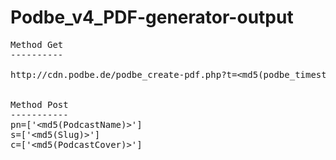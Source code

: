 # Podbe_v4_PDF-generator-output

<pre>
Method Get
----------

http://cdn.podbe.de/podbe_create-pdf.php?t=&lt;md5(podbe_timestamp + slug + qr)>


Method Post
-----------
pn=['&lt;md5(PodcastName)>']
s=['&lt;md5(Slug)>']
c=['&lt;md5(PodcastCover)>']
</pre>
